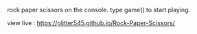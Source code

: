 rock paper scissors on the console. type game() to start playing.

view live : https://glitter545.github.io/Rock-Paper-Scissors/
